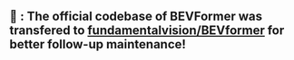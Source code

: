 ## :microphone: : The official codebase of BEVFormer was transfered to [fundamentalvision/BEVformer](https://github.com/fundamentalvision/BEVFormer) for better follow-up maintenance!
